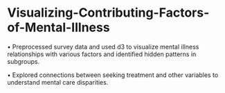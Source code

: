 # Visualizing-Contributing-Factors-of-Mental-Illness
•	Preprocessed survey data and used d3 to visualize mental illness relationships with various factors and identified hidden patterns in subgroups.

•	Explored connections between seeking treatment and other variables to understand mental care disparities.

